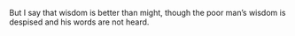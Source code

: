 But I say that wisdom is better than might, though the poor man’s wisdom is despised and his words are not heard.
